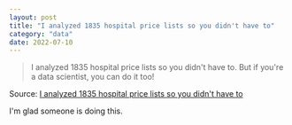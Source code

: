 ```yaml
---
layout: post
title: "I analyzed 1835 hospital price lists so you didn't have to"
category: "data"
date: 2022-07-10
---
```


>I analyzed 1835 hospital price lists so you didn't have to. But if you're a data scientist, you can do it too!

Source: [I analyzed 1835 hospital price lists so you didn't have to](https://www.dolthub.com/blog/2022-07-01-hospitals-compliance/)

I'm glad someone is doing this.
